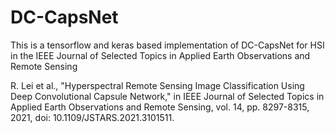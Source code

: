 # DC-CapsNet
This is a tensorflow and keras based implementation of DC-CapsNet for HSI in the IEEE Journal of Selected Topics in Applied Earth Observations and Remote Sensing

R. Lei et al., "Hyperspectral Remote Sensing Image Classification Using Deep Convolutional Capsule Network," in IEEE Journal of Selected Topics in Applied Earth Observations and Remote Sensing, vol. 14, pp. 8297-8315, 2021, doi: 10.1109/JSTARS.2021.3101511.
